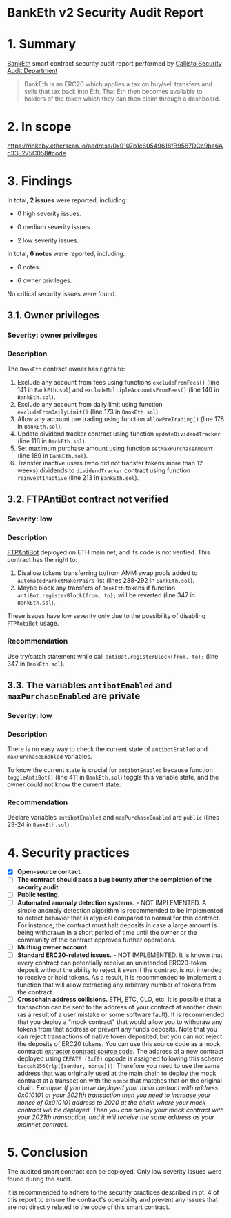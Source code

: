 # BankEth v2 Security Audit Report

# 1. Summary

[BankEth](https://rinkeby.etherscan.io/address/0x9107b1c60549618fB9587DCc9ba6Ac33E275C058#code) smart contract security audit report performed by [Callisto Security Audit Department](https://github.com/EthereumCommonwealth/Auditing)

>
> BankEth is an ERC20 which applies a tax on buy/sell transfers and sells that tax back into Eth. That Eth then becomes available to holders of the token which they can then claim through a dashboard.


# 2. In scope

https://rinkeby.etherscan.io/address/0x9107b1c60549618fB9587DCc9ba6Ac33E275C058#code

# 3. Findings

In total, **2 issues** were reported, including:

- 0 high severity issues.

- 0 medium severity issues.

- 2 low severity issues.

In total, **6 notes** were reported, including:

- 0 notes.

- 6 owner privileges.

No critical security issues were found.



## 3.1. Owner privileges

### Severity: owner privileges

### Description

The `BankEth` contract owner has rights to:

1. Exclude any account from fees using functions `excludeFromFees()` (line 141 in `BankEth.sol`) and `excludeMultipleAccountsFromFees()` (line 140 in `BankEth.sol`).
2. Exclude any account from daily limit using function `excludeFromDailyLimit()` (line 173 in `BankEth.sol`).
3. Allow any account pre trading using function `allowPreTrading()` (line 178 in `BankEth.sol`).
4. Update dividend tracker contract using function `updateDividendTracker` (line 118 in `BankEth.sol`).
5. Set maximum purchase amount using function `setMaxPurchaseAmount` (line 189 in `BankEth.sol`).
6. Transfer inactive users (who did not transfer tokens more than 12 weeks) dividends to `dividendTracker` contract using function `reinvestInactive` (line 213 in `BankEth.sol`).

## 3.2. FTPAntiBot contract not verified

### Severity: low

### Description

[FTPAntiBot](https://etherscan.io/address/0x590C2B20f7920A2D21eD32A21B616906b4209A43) deployed on ETH main net, and its code is not verified. This contract has the right to:
1. Disallow tokens transferring to/from AMM swap pools added to `automatedMarketMakerPairs` list (lines 288-292 in `BankEth.sol`).
2. Maybe block any transfers of `BankEth` tokens if function `antiBot.registerBlock(from, to);` will be reverted (line 347 in `BankEth.sol`).


These issues have low severity only due to the possibility of disabling `FTPAntiBot` usage.

### Recommendation

Use try/catch statement while call `antiBot.registerBlock(from, to);` (line 347 in `BankEth.sol`).


## 3.3. The variables `antibotEnabled` and `maxPurchaseEnabled` are private

### Severity: low

### Description

There is no easy way to check the current state of `antibotEnabled` and `maxPurchaseEnabled` variables.

To know the current state is crucial for `antibotEnabled` because function `toggleAntiBot()` (line 411 in `BankEth.sol`) toggle this variable state, and the owner could not know the current state.

### Recommendation

Declare variables `antibotEnabled` and `maxPurchaseEnabled` are `public` (lines 23-24 in `BankEth.sol`).


# 4. Security practices

- [x] **Open-source contact**.
- [ ] **The contract should pass a bug bounty after the completion of the security audit.**
- [ ] **Public testing.**
- [ ] **Automated anomaly detection systems.** - NOT IMPLEMENTED. A simple anomaly detection algorithm is recommended to be implemented to detect behavior that is atypical compared to normal for this contract. For instance, the contract must halt deposits in case a large amount is being withdrawn in a short period of time until the owner or the community of the contract approves further operations.
- [ ] **Multisig owner account.**
- [ ] **Standard ERC20-related issues.** - NOT IMPLEMENTED. It is known that every contract can potentially receive an unintended ERC20-token deposit without the ability to reject it even if the contract is not intended to receive or hold tokens. As a result, it is recommended to implement a function that will allow extracting any arbitrary number of tokens from the contract.
- [ ] **Crosschain address collisions.** ETH, ETC, CLO, etc. It is possible that a transaction can be sent to the address of your contract at another chain (as a result of a user mistake or some software fault). It is recommended that you deploy a "mock contract" that would allow you to withdraw any tokens from that address or prevent any funds deposits. Note that you can reject transactions of native token deposited, but you can not reject the deposits of ERC20 tokens. You can use this source code as a mock contract: [extractor contract source code](https://github.com/EthereumCommonwealth/GNT-emergency-extractor-contract/blob/master/extractor.sol). The address of a new contract deployed using `CREATE (0xf0)` opcode is assigned following this scheme `keccak256(rlp([sender, nonce]))`. Therefore you need to use the same address that was originally used at the main chain to deploy the mock contract at a transaction with the `nonce` that matches that on the original chain. _Example: If you have deployed your main contract with address 0x010101 at your 2021th transaction then you need to increase your nonce of 0x010101 address to 2020 at the chain where your mock contract will be deployed. Then you can deploy your mock contract with your 2021th transaction, and it will receive the same address as your mainnet contract._

# 5. Conclusion

The audited smart contract can be deployed. Only low severity issues were found during the audit.

It is recommended to adhere to the security practices described in pt. 4 of this report to ensure the contract's operability and prevent any issues that are not directly related to the code of this smart contract.
